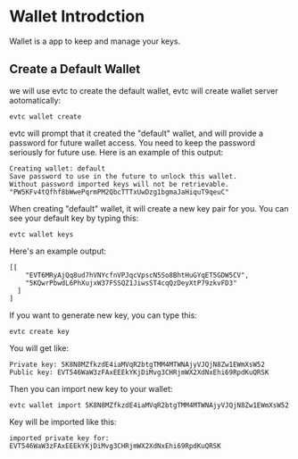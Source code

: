 # Wallet Introdction

Wallet is a app to keep and manage your keys.

## Create a Default Wallet

we will use evtc to create the default wallet, evtc will create wallet server aotomatically:

    evtc wallet create

evtc will prompt that it created the "default" wallet, and will provide a password for future wallet access. You need to keep the password seriously for future use. Here is an example of this output:

    Creating wallet: default
    Save password to use in the future to unlock this wallet.
    Without password imported keys will not be retrievable.
    "PW5KFv4tQfhf8bWwePqrmPM2QbcTTTxUwDzg1bgmaJaHiquT9qeuC"

When creating "default" wallet, it will create a new key pair for you. You can see your default key by typing this:

    evtc wallet keys

Here's an example output:

    [[
        "EVT6MRyAjQq8ud7hVNYcfnVPJqcVpscN5So8BhtHuGYqET5GDW5CV",
        "5KQwrPbwdL6PhXujxW37FSSQZ1JiwsST4cqQzDeyXtP79zkvFD3"
      ]
    ]

If you want to generate new key, you can type this:

    evtc create key

You will get like:

    Private key: 5K8N8MZfkzdE4iaMVqR2btgTMM4MTWNAjyVJQjN8Zw1EWmXsW52
    Public key: EVT546WaW3zFAxEEEkYKjDiMvg3CHRjmWX2XdNxEhi69RpdKuQRSK

Then you can import new key to your wallet:

    evtc wallet import 5K8N8MZfkzdE4iaMVqR2btgTMM4MTWNAjyVJQjN8Zw1EWmXsW52

Key will be imported like this:

    imported private key for: EVT546WaW3zFAxEEEkYKjDiMvg3CHRjmWX2XdNxEhi69RpdKuQRSK